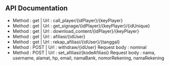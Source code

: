 ## API Documentation

- Method : get | Url : call_player/{idPlayer}/{keyPlayer}
- Method : get | Url : get_signage/{idPlayer}/{keyPlayer}/{idUnique}
- Method : get | Url : download_content/{idPlayer}/{keyPlayer}
- Method : get | Url : afiliasi/{idUser}
- Method : get | Url : rekap_afiliasi/{idUser}/{tanggal}
- Method : POST | Url : withdraw/{idUser}
    Request body : nominal
- Method : POST | Url : set_afiliasi/{kodeAfiliasi}
    Request body : nama, username, alamat, hp, email, namaBank, nomorRekening, namaRekening

